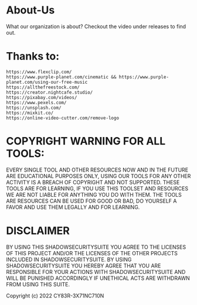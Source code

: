 # About-Us
What our organization is about? Checkout the video under releases to find out.


# Thanks to:

```
https://www.flexclip.com/
https://www.purple-planet.com/cinematic && https://www.purple-planet.com/using-our-free-music
https://allthefreestock.com/
https://creator.nightcafe.studio/
https://pixabay.com/videos/
https://www.pexels.com/
https://unsplash.com/
https://mixkit.co/
https://online-video-cutter.com/remove-logo
```

# COPYRIGHT WARNING FOR ALL TOOLS:

EVERY SINGLE TOOL AND OTHER RESOURCES NOW AND IN THE FUTURE ARE EDUCATIONAL PURPOSES ONLY, USING OUR TOOLS FOR ANY OTHER ACTIVITY IS A BREACH OF COPYRIGHT AND NOT SUPPORTED. THESE TOOLS ARE FOR LEARNING, IF YOU USE THIS TOOLSET AND RESOURCES WE ARE NOT LIABLE FOR ANYTHING YOU DO WITH THEM. THE TOOLS ARE RESOURCES CAN BE USED FOR GOOD OR BAD, DO YOURSELF A FAVOR AND USE THEM LEGALLY AND FOR LEARNING.

# DISCLAIMER

BY USING THIS SHADOWSECURITYSUITE YOU AGREE TO THE LICENSES OF THIS PROJECT AND/OR THE LICENSES OF THE OTHER PROJECTS INCLUDED IN SHADOWSECURITYSUITE. BY USING SHADOWSECURITYSUITE YOU HEREBY AGREE THAT YOU ARE RESPONSIBLE FOR YOUR ACTIONS WITH SHADOWSECURITYSUITE AND WILL BE PUNISHED ACCORDINGLY IF UNETHICAL ACTS ARE WITHDRAWN FROM USING THIS SUITE. 

Copyright (c) 2022 CY83R-3X71NC710N
